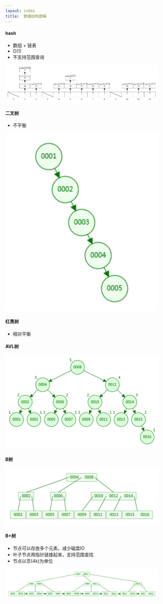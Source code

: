 ```yaml
---
layout: index
title:  数据结构图解
---
```


#### hash

* 数组 + 链表
* O(1)
* 不支持范围查询

<img src="/images/data/hash.png" style="width: 480px; border-width: 0px;" title="Hash" />

#### 二叉树

* 不平衡

<img src="/images/data/bin_tree.png" style="width: 480px; border-width: 0px;" title="Binary Tree" />

#### 红黑树

* 相对平衡

#### AVL树

<img src="/images/data/avl.png" style="width: 480px; border-width: 0px;" title="AVL Tree" />

#### B树

<img src="/images/data/btree.png" style="width: 480px; border-width: 0px;" title="B Tree" />

#### B+树

* 节点可以存放多个元素，减少磁盘IO
* 叶子节点用指针链接起来，支持范围查找
* 节点以页(4k)为单位

<img src="/images/data/btree+.png" style="width: 480px; border-width: 0px;" title="B+ Tree" />
